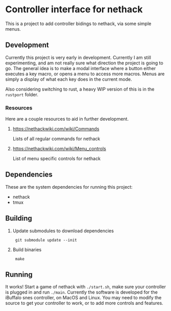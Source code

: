 # Controller interface for nethack

This is a project to add controller bidings to nethack, via some simple menus.

## Development

Currently this project is very early in development. Currently I am still
experimenting, and am not really sure what direction the project is going to go.
The general idea is to make a modal interface where a button either executes a
key macro, or opens a menu to access more macros. Menus are simply a display of
what each key does in the current mode.

Also considering switching to rust, a heavy WIP version of this is in the
`rustport` folder.

### Resources

Here are a couple resources to aid in further development.

1. https://nethackwiki.com/wiki/Commands

   Lists of all regular commands for nethack

2. https://nethackwiki.com/wiki/Menu_controls

   List of menu specific controls for nethack

## Dependencies

These are the system dependencies for running this project:

* nethack
* tmux 

## Building

1. Update submodules to download dependencies

        git submodule update --init

2. Build binaries

        make

## Running

It works! Start a game of nethack with `./start.sh`, make sure your controller
is plugged in and run `./main`. Currently the software is developed for the
iBuffalo snes controller, on MacOS and Linux. You may need to modify the source
to get your controller to work, or to add more controls and features.

